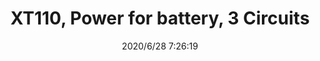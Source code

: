 ﻿---
layout: post 
title: XT110, Power for battery, 3 Circuits
tags: XT
categories: wire-harness
overview: XT110, Power for battery,3 Circuits
series: XT
part_number: XT110
thumb_img: static/202006/370-thumb-20200628152717.jpg
image: static/202006/370-20200628152717.jpg
date: 2020/6/28 7:26:19
---



